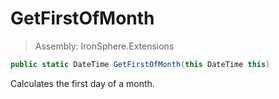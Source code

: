 ﻿

# GetFirstOfMonth

> Assembly: IronSphere.Extensions

```csharp
public static DateTime GetFirstOfMonth(this DateTime this)
```

Calculates the first day of a month.

 
